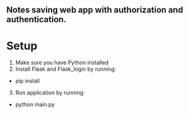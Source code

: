 ## Notes saving web app with authorization and authentication.

# Setup
1. Make sure you have Python installed
2. Install Flask and Flask_login by running: 
* pip install <name of the package>
3. Run application by running:
* python main.py
